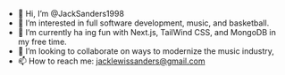 - 👋 Hi, I’m @JackSanders1998
- 👀 I’m interested in full software development, music, and basketball.
- 🌱 I’m currently ha ing fun with Next.js, TailWind CSS, and MongoDB in my free time.
- 💞️ I’m looking to collaborate on ways to modernize the music industry,
- 📫 How to reach me: jacklewissanders@gmail.com

<!---
JackSanders1998/JackSanders1998 is a ✨ special ✨ repository because its `README.md` (this file) appears on your GitHub profile.
You can click the Preview link to take a look at your changes.
--->

